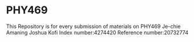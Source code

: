 # PHY469 
This Repository is for every submission of materials on PHY469
Je-chie Amaning Joshua Kofi  Index number:4274420  Reference number:20732774
